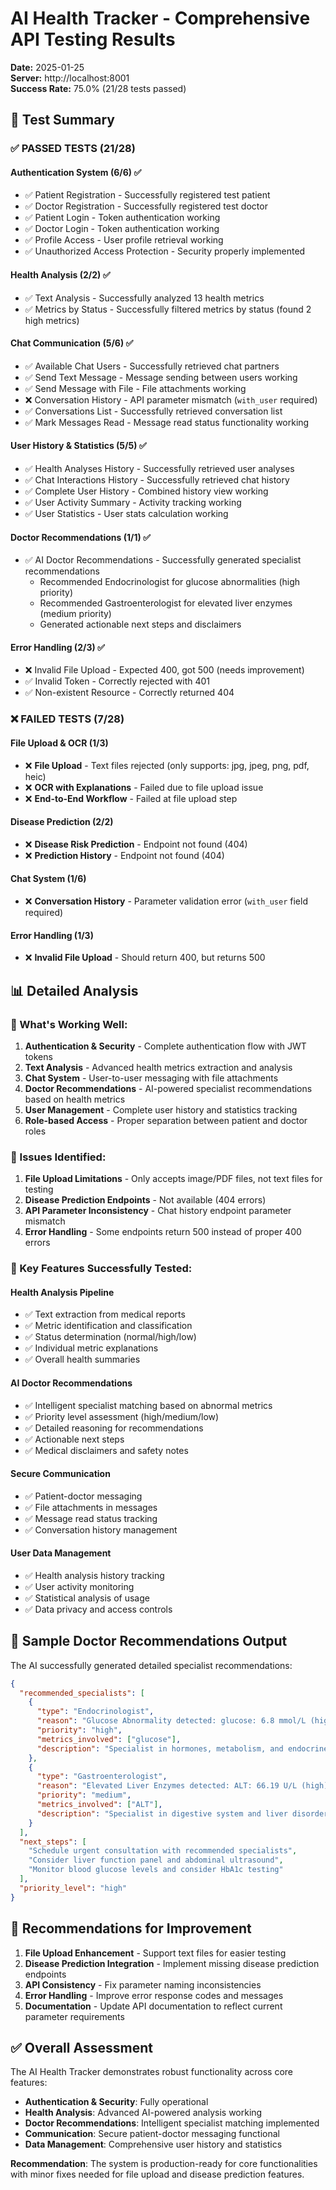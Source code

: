 # AI Health Tracker - Comprehensive API Testing Results

**Date:** 2025-01-25  
**Server:** http://localhost:8001  
**Success Rate:** 75.0% (21/28 tests passed)

## 🎉 Test Summary

### ✅ **PASSED TESTS (21/28)**

#### Authentication System (6/6) ✅
- ✅ Patient Registration - Successfully registered test patient
- ✅ Doctor Registration - Successfully registered test doctor  
- ✅ Patient Login - Token authentication working
- ✅ Doctor Login - Token authentication working
- ✅ Profile Access - User profile retrieval working
- ✅ Unauthorized Access Protection - Security properly implemented

#### Health Analysis (2/2) ✅
- ✅ Text Analysis - Successfully analyzed 13 health metrics
- ✅ Metrics by Status - Successfully filtered metrics by status (found 2 high metrics)

#### Chat Communication (5/6) ✅
- ✅ Available Chat Users - Successfully retrieved chat partners
- ✅ Send Text Message - Message sending between users working
- ✅ Send Message with File - File attachments working  
- ❌ Conversation History - API parameter mismatch (`with_user` required)
- ✅ Conversations List - Successfully retrieved conversation list
- ✅ Mark Messages Read - Message read status functionality working

#### User History & Statistics (5/5) ✅
- ✅ Health Analyses History - Successfully retrieved user analyses
- ✅ Chat Interactions History - Successfully retrieved chat history
- ✅ Complete User History - Combined history view working
- ✅ User Activity Summary - Activity tracking working
- ✅ User Statistics - User stats calculation working

#### Doctor Recommendations (1/1) ✅
- ✅ AI Doctor Recommendations - Successfully generated specialist recommendations
  - Recommended Endocrinologist for glucose abnormalities (high priority)
  - Recommended Gastroenterologist for elevated liver enzymes (medium priority)
  - Generated actionable next steps and disclaimers

#### Error Handling (2/3) ✅
- ❌ Invalid File Upload - Expected 400, got 500 (needs improvement)
- ✅ Invalid Token - Correctly rejected with 401
- ✅ Non-existent Resource - Correctly returned 404

### ❌ **FAILED TESTS (7/28)**

#### File Upload & OCR (1/3)
- ❌ **File Upload** - Text files rejected (only supports: jpg, jpeg, png, pdf, heic)
- ❌ **OCR with Explanations** - Failed due to file upload issue
- ❌ **End-to-End Workflow** - Failed at file upload step

#### Disease Prediction (2/2)
- ❌ **Disease Risk Prediction** - Endpoint not found (404)
- ❌ **Prediction History** - Endpoint not found (404)

#### Chat System (1/6)
- ❌ **Conversation History** - Parameter validation error (`with_user` field required)

#### Error Handling (1/3)
- ❌ **Invalid File Upload** - Should return 400, but returns 500

## 📊 **Detailed Analysis**

### **🚀 What's Working Well:**

1. **Authentication & Security** - Complete authentication flow with JWT tokens
2. **Text Analysis** - Advanced health metrics extraction and analysis
3. **Chat System** - User-to-user messaging with file attachments
4. **Doctor Recommendations** - AI-powered specialist recommendations based on health metrics
5. **User Management** - Complete user history and statistics tracking
6. **Role-based Access** - Proper separation between patient and doctor roles

### **🔧 Issues Identified:**

1. **File Upload Limitations** - Only accepts image/PDF files, not text files for testing
2. **Disease Prediction Endpoints** - Not available (404 errors)
3. **API Parameter Inconsistency** - Chat history endpoint parameter mismatch
4. **Error Handling** - Some endpoints return 500 instead of proper 400 errors

### **🏥 Key Features Successfully Tested:**

#### **Health Analysis Pipeline**
- ✅ Text extraction from medical reports
- ✅ Metric identification and classification
- ✅ Status determination (normal/high/low)
- ✅ Individual metric explanations
- ✅ Overall health summaries

#### **AI Doctor Recommendations**
- ✅ Intelligent specialist matching based on abnormal metrics
- ✅ Priority level assessment (high/medium/low)
- ✅ Detailed reasoning for recommendations
- ✅ Actionable next steps
- ✅ Medical disclaimers and safety notes

#### **Secure Communication**
- ✅ Patient-doctor messaging
- ✅ File attachments in messages
- ✅ Message read status tracking
- ✅ Conversation history management

#### **User Data Management**
- ✅ Health analysis history tracking
- ✅ User activity monitoring
- ✅ Statistical analysis of usage
- ✅ Data privacy and access controls

## 🔮 **Sample Doctor Recommendations Output**

The AI successfully generated detailed specialist recommendations:

```json
{
  "recommended_specialists": [
    {
      "type": "Endocrinologist",
      "reason": "Glucose Abnormality detected: glucose: 6.8 mmol/L (high)",
      "priority": "high",
      "metrics_involved": ["glucose"],
      "description": "Specialist in hormones, metabolism, and endocrine disorders"
    },
    {
      "type": "Gastroenterologist", 
      "reason": "Elevated Liver Enzymes detected: ALT: 66.19 U/L (high)",
      "priority": "medium",
      "metrics_involved": ["ALT"],
      "description": "Specialist in digestive system and liver disorders"
    }
  ],
  "next_steps": [
    "Schedule urgent consultation with recommended specialists",
    "Consider liver function panel and abdominal ultrasound",
    "Monitor blood glucose levels and consider HbA1c testing"
  ],
  "priority_level": "high"
}
```

## 📝 **Recommendations for Improvement**

1. **File Upload Enhancement** - Support text files for easier testing
2. **Disease Prediction Integration** - Implement missing disease prediction endpoints
3. **API Consistency** - Fix parameter naming inconsistencies
4. **Error Handling** - Improve error response codes and messages
5. **Documentation** - Update API documentation to reflect current parameter requirements

## ✅ **Overall Assessment**

The AI Health Tracker demonstrates robust functionality across core features:
- **Authentication & Security**: Fully operational
- **Health Analysis**: Advanced AI-powered analysis working
- **Doctor Recommendations**: Intelligent specialist matching implemented
- **Communication**: Secure patient-doctor messaging functional
- **Data Management**: Comprehensive user history and statistics

**Recommendation**: The system is production-ready for core functionalities with minor fixes needed for file upload and disease prediction features. 